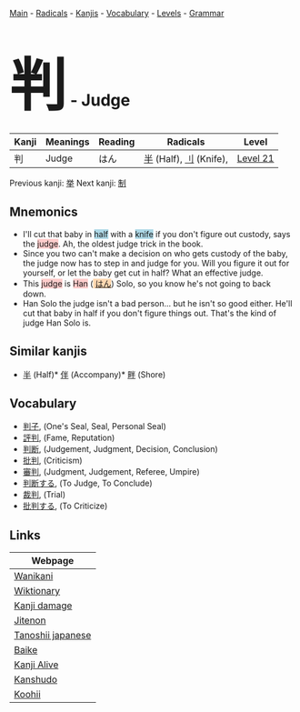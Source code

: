 <style> bigfont {font-size: 100px}</style>
[Main](../README.md) -
[Radicals](../radicals.md) -
[Kanjis](../kanjis.md) -
[Vocabulary](../vocabulary.md) -
[Levels](../levels.md) -
[Grammar](../grammar.md)
# <bigfont> 判</bigfont> - Judge 

| Kanji | Meanings | Reading | Radicals | Level |
| --- | --- | --- | --- | --- |
| 判 | Judge | はん | [半](../radicals/半.md) (Half), [刂](../radicals/刂.md) (Knife),  | [Level 21](../levels/wk_level21.md) |

Previous kanji: [挙](挙.md) Next kanji: [制](制.md) 

## Mnemonics
 * I'll cut that baby in <span style="background-color:#ADD8E6"> half</span> with a <span style="background-color:#ADD8E6"> knife</span> if you don't figure out custody, says the <span style="background-color:#ffcccb"> judge</span>. Ah, the oldest judge trick in the book.
* Since you two can't make a decision on who gets custody of the baby, the judge now has to step in and judge for you. Will you figure it out for yourself, or let the baby get cut in half? What an effective judge.
* This <span style="background-color:#ffcccb"> judge</span> is <span style="background-color:#ffcccb"> Han</span> (<span style="background-color:#fed8b1"> [はん](https://jisho.org/search/はん)</span>) Solo, so you know he's not going to back down.
* Han Solo the judge isn't a bad person... but he isn't so good either. He'll cut that baby in half if you don't figure things out. That's the kind of judge Han Solo is.


## Similar kanjis
 * [半](半.md) (Half)* [伴](伴.md) (Accompany)* [畔](畔.md) (Shore)


## Vocabulary
 * [判子](../vocabulary/判.md), (One's Seal, Seal, Personal Seal)
* [評判](../vocabulary/判.md), (Fame, Reputation)
* [判断](../vocabulary/判.md), (Judgement, Judgment, Decision, Conclusion)
* [批判](../vocabulary/判.md), (Criticism)
* [審判](../vocabulary/判.md), (Judgment, Judgement, Referee, Umpire)
* [判断する](../vocabulary/判.md), (To Judge, To Conclude)
* [裁判](../vocabulary/判.md), (Trial)
* [批判する](../vocabulary/判.md), (To Criticize)



## Links 

| Webpage |
| --- |
| [Wanikani          ](https://www.wanikani.com/kanji/判) |
| [Wiktionary        ](https://en.wiktionary.org/wiki/判) |
| [Kanji damage      ](http://www.kanjidamage.com/kanji/search?utf8=✓&q=判) |
| [Jitenon           ](https://jitenon.com/kanji/判) |
| [Tanoshii japanese ](https://www.tanoshiijapanese.com/dictionary/kanji.cfm?k=判) |
| [Baike             ](https://baike.baidu.com/item/判) |
| [Kanji Alive       ](https://app.kanjialive.com/判) |
| [Kanshudo          ](https://www.kanshudo.com/searchmn?q=判) |
| [Koohii            ](https://kanji.koohii.com/study/kanji/判) |
